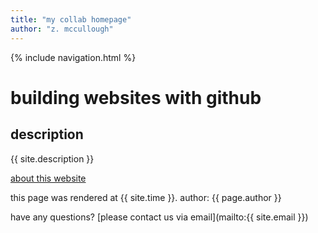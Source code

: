 ```yaml
---
title: "my collab homepage"
author: "z. mccullough"
---
```


{% include navigation.html %}

# building websites with github

## description
{{ site.description }}

[about this website](about.md)

this page was rendered at {{ site.time }}.
author: {{ page.author }}

have any questions? [please contact us via email](mailto:{{ site.email }})
